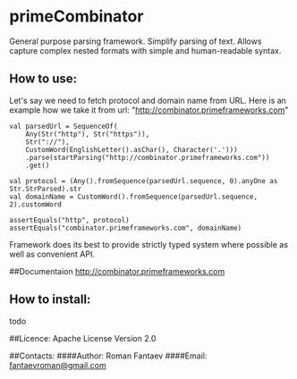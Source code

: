 # primeCombinator

General purpose parsing framework. Simplify parsing of text. Allows capture complex nested formats with simple and
human-readable syntax.

## How to use:

Let's say we need to fetch protocol and domain name from URL.
Here is an example how we take it from url: "http://combinator.primeframeworks.com"

```
val parsedUrl = SequenceOf(
    Any(Str("http"), Str("https")),
    Str("://"),
    CustomWord(EnglishLetter().asChar(), Character('.')))
    .parse(startParsing("http://combinator.primeframeworks.com"))
    .get()

val protocol = (Any().fromSequence(parsedUrl.sequence, 0).anyOne as Str.StrParsed).str
val domainName = CustomWord().fromSequence(parsedUrl.sequence, 2).customWord

assertEquals("http", protocol)
assertEquals("combinator.primeframeworks.com", domainName)
```
Framework does its best to provide strictly typed system where possible as well as convenient API.

##Documentaion
http://combinator.primeframeworks.com 

## How to install:
todo


##Licence:
Apache License
Version 2.0


##Contacts:
####Author: Roman Fantaev
####Email: fantaevroman@gmail.com
